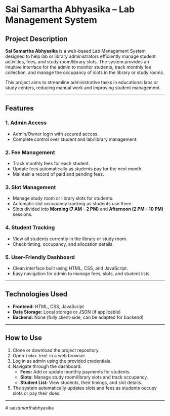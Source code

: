 # Sai Samartha Abhyasika – Lab Management System

## Project Description
**Sai Samartha Abhyasika** is a web-based Lab Management System designed to help lab or library administrators efficiently manage student activities, fees, and study room/library slots. The system provides an intuitive interface for the admin to monitor students, track monthly fee collection, and manage the occupancy of slots in the library or study rooms.

This project aims to streamline administrative tasks in educational labs or study centers, reducing manual work and improving student management.

---

## Features

### 1. Admin Access
- Admin/Owner login with secured access.
- Complete control over student and lab/library management.

### 2. Fee Management
- Track monthly fees for each student.
- Update fees automatically as students pay for the next month.
- Maintain a record of paid and pending fees.

### 3. Slot Management
- Manage study room or library slots for students.
- Automatic slot occupancy tracking as students use them.
- Slots divided into **Morning (7 AM – 2 PM)** and **Afternoon (2 PM – 10 PM)** sessions.

### 4. Student Tracking
- View all students currently in the library or study room.
- Check timing, occupancy, and allocation details.

### 5. User-Friendly Dashboard
- Clean interface built using HTML, CSS, and JavaScript.
- Easy navigation for admin to manage fees, slots, and student lists.

---

## Technologies Used
- **Frontend:** HTML, CSS, JavaScript  
- **Data Storage:** Local storage or JSON (if applicable)  
- **Backend:** None (fully client-side, can be adapted for backend)

---

## How to Use
1. Clone or download the project repository.
2. Open `index.html` in a web browser.
3. Log in as admin using the provided credentials.
4. Navigate through the dashboard:
   - **Fees:** Add or update monthly payments for students.
   - **Slots:** Manage study room/library slots and track occupancy.
   - **Student List:** View students, their timings, and slot details.
5. The system automatically updates slots and fees as students occupy slots or pay their dues.

---


#   s a i _ s a m a r t h _ a b h y a s i k a  
 